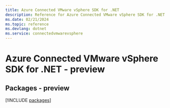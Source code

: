 ```yaml
---
title: Azure Connected VMware vSphere SDK for .NET
description: Reference for Azure Connected VMware vSphere SDK for .NET
ms.date: 02/21/2024
ms.topic: reference
ms.devlang: dotnet
ms.service: connectedvmwarevsphere
---
```

# Azure Connected VMware vSphere SDK for .NET - preview
## Packages - preview
[!INCLUDE [packages](connected-vmware-vsphere-index.md)]